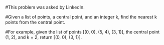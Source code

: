 #This problem was asked by LinkedIn.

#Given a list of points, a central point, and an integer k, find the nearest k points from the central point.

#For example, given the list of points [(0, 0), (5, 4), (3, 1)], the central point (1, 2), and k = 2, return [(0, 0), (3, 1)].
